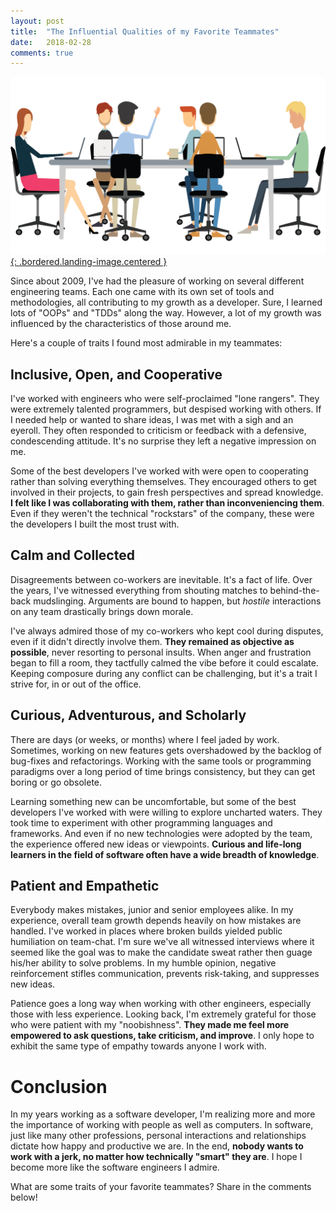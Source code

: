 ```yaml
---
layout: post
title:  "The Influential Qualities of my Favorite Teammates"
date:   2018-02-28
comments: true
---
```


[![Coworkers](/assets/images/posts/coworkers.png){: .bordered.landing-image.centered }](/assets/images/posts/coworkers.png)

Since about 2009, I've had the pleasure of working on several different engineering teams. Each one came with its own set of tools and methodologies, all contributing to my growth as a developer. Sure, I learned lots of "OOPs" and "TDDs" along the way. However, a lot of my growth was influenced by the characteristics of those around me.

Here's a couple of traits I found most admirable in my teammates:

## Inclusive, Open, and Cooperative

I've worked with engineers who were self-proclaimed "lone rangers". They were extremely talented programmers, but despised working with others. If I needed help or wanted to share ideas, I was met with a sigh and an eyeroll. They often responded to criticism or feedback with a defensive, condescending attitude. It's no surprise they left a negative impression on me.

Some of the best developers I've worked with were open to cooperating rather than solving everything themselves. They encouraged others to get involved in their projects, to gain fresh perspectives and spread knowledge. **I felt like I was collaborating with them, rather than inconveniencing them**. Even if they weren't the technical "rockstars" of the company, these were the developers I built the most trust with.

## Calm and Collected

Disagreements between co-workers are inevitable. It's a fact of life. Over the years, I've witnessed everything from shouting matches to behind-the-back mudslinging. Arguments are bound to happen, but _hostile_ interactions on any team drastically brings down morale.

I've always admired those of my co-workers who kept cool during disputes, even if it didn't directly involve them. **They remained as objective as possible**, never resorting to personal insults. When anger and frustration began to fill a room, they tactfully calmed the vibe before it could escalate. Keeping composure during any conflict can be challenging, but it's a trait I strive for, in or out of the office.

## Curious, Adventurous, and Scholarly

There are days (or weeks, or months) where I feel jaded by work. Sometimes, working on new features gets overshadowed by the backlog of bug-fixes and refactorings. Working with the same tools or programming paradigms over a long period of time brings consistency, but they can get boring or go obsolete.

Learning something new can be uncomfortable, but some of the best developers I've worked with were willing to explore uncharted waters. They took time to experiment with other programming languages and frameworks. And even if no new technologies were adopted by the team, the experience offered new ideas or viewpoints. **Curious and life-long learners in the field of software often have a wide breadth of knowledge**.

## Patient and Empathetic

Everybody makes mistakes, junior and senior employees alike. In my experience, overall team growth depends heavily on how mistakes are handled. I've worked in places where broken builds yielded public humiliation on team-chat. I'm sure we've all witnessed interviews where it seemed like the goal was to make the candidate sweat rather then guage his/her ability to solve problems. In my humble opinion, negative reinforcement stifles communication, prevents risk-taking, and suppresses new ideas.

Patience goes a long way when working with other engineers, especially those with less experience. Looking back, I'm extremely grateful for those who were patient with my "noobishness". **They made me feel more empowered to ask questions, take criticism, and improve**. I only hope to exhibit the same type of empathy towards anyone I work with.

# Conclusion

In my years working as a software developer, I'm realizing more and more the importance of working with people as well as computers. In software, just like many other professions, personal interactions and relationships dictate how happy and productive we are. In the end, **nobody wants to work with a jerk, no matter how technically "smart" they are**. I hope I become more like the software engineers I admire.

What are some traits of your favorite teammates? Share in the comments below!
